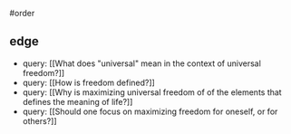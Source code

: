 #order
## edge
- query: [[What does "universal" mean in the context of universal freedom?]]
- query: [[How is freedom defined?]]
- query: [[Why is maximizing universal freedom of of the elements that defines the meaning of life?]]
- query: [[Should one focus on maximizing freedom for oneself, or for others?]]
